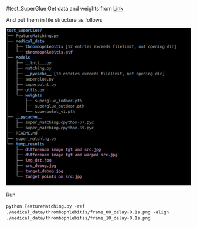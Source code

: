 #test_SuperGlue
Get data and weights from [Link](https://drive.google.com/drive/folders/1QtQcDh7bAlyAtDDrYeJ2F5iDKjAvJXYg?usp=sharing)

And put them in file structure as follows 


![File structure](./file_structure.png)

Run
```
python FeatureMatching.py -ref ./medical_data/thrombophlebitis/frame_00_delay-0.1s.png -align ./medical_data/thrombophlebitis/frame_10_delay-0.1s.png
```
